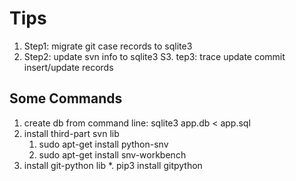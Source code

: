 # Tips
1. Step1: migrate git case records to sqlite3
2. Step2: update svn info to sqlite3
S3. tep3: trace update commit insert/update records


## Some Commands
1. create db from command line: sqlite3 app.db < app.sql
2. install third-part svn lib
	1. sudo apt-get install python-snv
	2. sudo apt-get install snv-workbench
3. install git-python lib
	*. pip3 install gitpython

